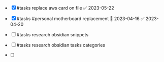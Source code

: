 - [x] #tasks replace aws card on file ✅ 2023-05-22
- [x] #tasks #personal motherboard replacement 📅 2023-04-16 ✅ 2023-04-20

- [ ] #tasks research obsidian snippets
- [ ] #tasks research obsidian tasks categories 
- [ ] 